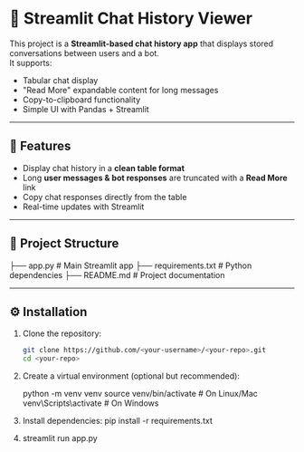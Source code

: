 # 💬 Streamlit Chat History Viewer

This project is a **Streamlit-based chat history app** that displays stored conversations between users and a bot.  
It supports:
- Tabular chat display
- "Read More" expandable content for long messages
- Copy-to-clipboard functionality
- Simple UI with Pandas + Streamlit

---

## 🚀 Features
- Display chat history in a **clean table format**
- Long **user messages & bot responses** are truncated with a **Read More** link
- Copy chat responses directly from the table
- Real-time updates with Streamlit

---

## 📂 Project Structure
├── app.py # Main Streamlit app
├── requirements.txt # Python dependencies
├── README.md # Project documentation




---

## ⚙️ Installation

1. Clone the repository:
   ```bash
   git clone https://github.com/<your-username>/<your-repo>.git
   cd <your-repo>

2. Create a virtual environment (optional but recommended):

   python -m venv venv
source venv/bin/activate   # On Linux/Mac
venv\Scripts\activate      # On Windows

3. Install dependencies:
pip install -r requirements.txt

4. streamlit run app.py


